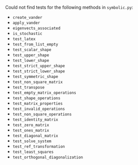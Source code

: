 Could not find tests for the following methods in `symbolic.py`:
- `create_vander`
- `apply_vander`
- `eigenvects_associated`
- `is_stochastic`
- `test_latex`
- `test_from_list_empty`
- `test_scalar_shape`
- `test_upper_shape`
- `test_lower_shape`
- `test_strict_upper_shape`
- `test_strict_lower_shape`
- `test_symmetric_shape`
- `test_non_square_matrix`
- `test_transpose`
- `test_empty_matrix_operations`
- `test_shape_operations`
- `test_matrix_properties`
- `test_invalid_operations`
- `test_non_square_operations`
- `test_identity_matrix`
- `test_zero_matrix`
- `test_ones_matrix`
- `test_diagonal_matrix`
- `test_solve_system`
- `test_ref_transformation`
- `test_least_squares`
- `test_orthogonal_diagonalization`